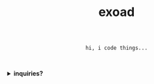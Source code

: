 <h1 align="center">exoad</h1>

<div align="center">
<code>

hi, i code things...

</code>

</div>

<br>

<details>
<summary>
<strong>inquiries?</strong>
</summary>
if you have inquiries regarding my software, give me a forward through my discord server: [link](https://discord.gg/PbJQRT9zQ8)

<details>